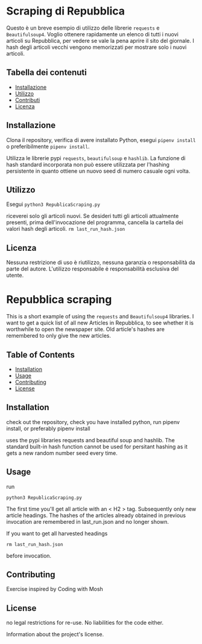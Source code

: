
# Scraping di Repubblica

Questo è un breve esempio di utilizzo delle librerie `requests` e `Beautifulsoup4`. Voglio ottenere rapidamente un elenco di tutti i nuovi articoli su Repubblica, per vedere se vale la pena aprire il sito del giornale. I hash degli articoli vecchi vengono memorizzati per mostrare solo i nuovi articoli.

## Tabella dei contenuti

- [Installazione](#installazione)
- [Utilizzo](#utilizzo)
- [Contributi](#contributi)
- [Licenza](#licenza)

## Installazione

Clona il repository, verifica di avere installato Python, esegui `pipenv install` o preferibilmente `pipenv install`.

Utilizza le librerie pypi `requests`, `beautifulsoup` e `hashlib`. La funzione di hash standard incorporata non può essere utilizzata per l'hashing persistente in quanto ottiene un nuovo seed di numero casuale ogni volta.

## Utilizzo

Esegui 
```python3 RepublicaScraping.py```

riceverei solo gli articoli nuovi. Se desideri tutti gli articoli attualmente presenti, prima dell'invocazione del programma,  cancella la cartella dei valori hash degli articoli.
```rm last_run_hash.json```

## Licenza

Nessuna restrizione di uso è riutilizzo, nessuna garanzia o responsabilità da parte del autore. L'utilizzo responsabile ė responsabilità esclusiva del utente.

# Repubblica scraping

This is a short example of using the `requests` and `Beautifulsoup4` libraries. I want to get a quick list of all new Articles in Repubblica, to see whether it is worthwhile to open the newspaper site. Old article's hashes are remembered to only give the new articles.
## Table of Contents

- [Installation](#installation)
- [Usage](#usage)
- [Contributing](#contributing)
- [License](#license)

## Installation

check out the repository, check you have installed python, run pipenv install, or preferably pipenv install

uses the pypi libraries requests and beautiful soup and hashlib. The standard built-in hash function cannot be used for persitant 
hashing as it gets a new random number seed every time. 




## Usage
run

```python3 RepublicaScraping.py```

The first time you'll get all article with an < H2 > tag. Subsequently only new article headings. 
The hashes of the articles already obtained in previous invocation are remembered in last_run.json and no longer shown.

If you want to get all harvested headings 

```rm last_run_hash.json```

before invocation.

## Contributing

Exercise inspired by Coding with Mosh
## License
no legal restrictions for re-use. No liabilities for the code either.


Information about the project's license.
